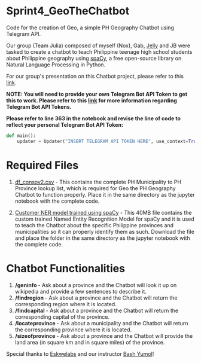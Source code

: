 # Sprint4_GeoTheChatbot
Code for the creation of Geo, a simple PH Geography Chatbot using Telegram API.

Our group (Team Julia) composed of myself (Nox), Gab, [Jelly](https://github.com/jeareyes17) and JB were tasked to create a chatbot to teach Philippine teenage high school students about Philippine geography using [spaCy](https://spacy.io/), a free open-source library on Natural Language Processing in Python.

For our group's presentation on this Chatbot project, please refer to this [link](https://docs.google.com/presentation/d/1tF5_WQFpwb23qmKQDkpbiX5nPhEYkkclJQIjGlESbcI).

<b> NOTE: You will need to provide your own Telegram Bot API Token to get this to work. Please refer to this [link](https://core.telegram.org/bots) for more information regarding Telegram Bot API Tokens. 
 
Please refer to line 363 in the notebook and revise the line of code to reflect your personal Telegram Bot API Token: </b>
```python
def main():
    updater = Updater("INSERT TELEGRAM API TOKEN HERE", use_context=True)
```

# Required Files
1. [df_consov2.csv](df_consov2.csv) - This contains the complete PH Municipality to PH Province lookup list, which is required for Geo the PH Geography Chatbot to function properly. Place it in the same directory as the jupyter notebook with the complete code.

2. [Customer NER model trained using spaCy](https://drive.google.com/file/d/1xAZ7Juz030esYQUiuAXpw5Z6fLFzUdTw/view) - This 40MB file contains the custom trained Named Entity Recognition Model for spaCy and it is used to teach the Chatbot about the specific Philippine provinces and municipalities so it can properly identify them as such. Download the file and place the folder in the same directory as the jupyter notebook with the complete code.

# Chatbot Functionalities
1. <b> /geninfo </b> - Ask about a province and the Chatbot will look it up on wikipedia and provide a few sentences to describe it.
2. <b> /findregion </b> - Ask about a province and the Chatbot will return the corresponding region where it is located.
3. <b> /findcapital </b> - Ask about a province and the Chatbot will return the corresponding capital of the province.
4. <b> /locateprovince </b> - Ask about a municipality and the Chatbot will return the corresponding province where it is located.
5. <b> /sizeofprovince </b> - Ask about a province and the Chatbot will provide the land area (in square km and in square miles) of the province.

Special thanks to [Eskwelabs](https://www.eskwelabs.com/) and our instructor [Bash Yumol](https://github.com/albertyumol)!
